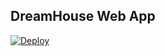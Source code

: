 DreamHouse Web App
------------------
<a href="https://heroku.com/deploy"><img src="https://www.herokucdn.com/deploy/button.svg" alt="Deploy"></a>
